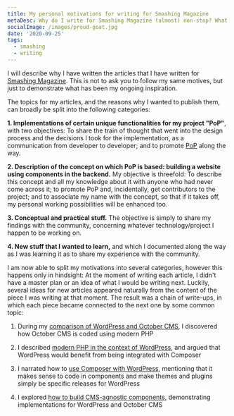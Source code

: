 ```yaml
---
title: My personal motivations for writing for Smashing Magazine
metaDesc: Why do I write for Smashing Magazine (almost) non-stop? What do I get out of it? Read to find out!
socialImage: /images/proud-goat.jpg
date: '2020-09-25'
tags:
  - smashing
  - writing
---
```


I will describe why I have written the articles that I have written for [Smashing Magazine](https://www.smashingmagazine.com). This is not to ask you to follow my same motives, but just to demonstrate what has been my ongoing inspiration.

The topics for my articles, and the reasons why I wanted to publish them, can broadly be split into the following categories:

**1. Implementations of certain unique functionalities for my project "PoP"**, with two objectives: To share the train of thought that went into the design process and the decisions I took for the implementation, as a communication from developer to developer; and to promote [PoP](https://github.com/leoloso/PoP) along the way.

**2. Description of the concept on which PoP is based: building a website using components in the backend.** My objective is threefold: To describe this concept and all my knowledge about it with anyone who had never come across it; to promote PoP and, incidentally, get contributors to the project; and to associate my name with the concept, so that if it takes off, my personal working possibilities will be enhanced too.

**3. Conceptual and practical stuff.** The objective is simply to share my findings with the community, concerning whatever technology/project I happen to be working on.

**4. New stuff that I wanted to learn,** and which I documented along the way as I was learning it as to share my experience with the community.

I am now able to split my motivations into several categories, however this happens only in hindsight: At the moment of writing each article, I didn't have a master plan or an idea of what I would be writing next. Luckily, several ideas for new articles appeared naturally from the content of the piece I was writing at that moment. The result was a chain of write-ups, in which each piece became connected to the next one by some common topic:

1. During my [comparison of WordPress and October CMS](https://www.smashingmagazine.com/2019/03/wordpress-october-cms/), I discovered how October CMS is coded using modern PHP

2. I described [modern PHP in the context of WordPress](https://www.smashingmagazine.com/2019/02/wordpress-modern-php/), and argued that WordPress would benefit from being integrated with Composer

3. I narrated how to [use Composer with WordPress](https://www.smashingmagazine.com/2019/03/composer-wordpress/), mentioning that it makes sense to code in components and make themes and plugins simply be specific releases for WordPress

4. I explored [how to build CMS-agnostic components](...), demonstrating implementations for WordPress and October CMS

